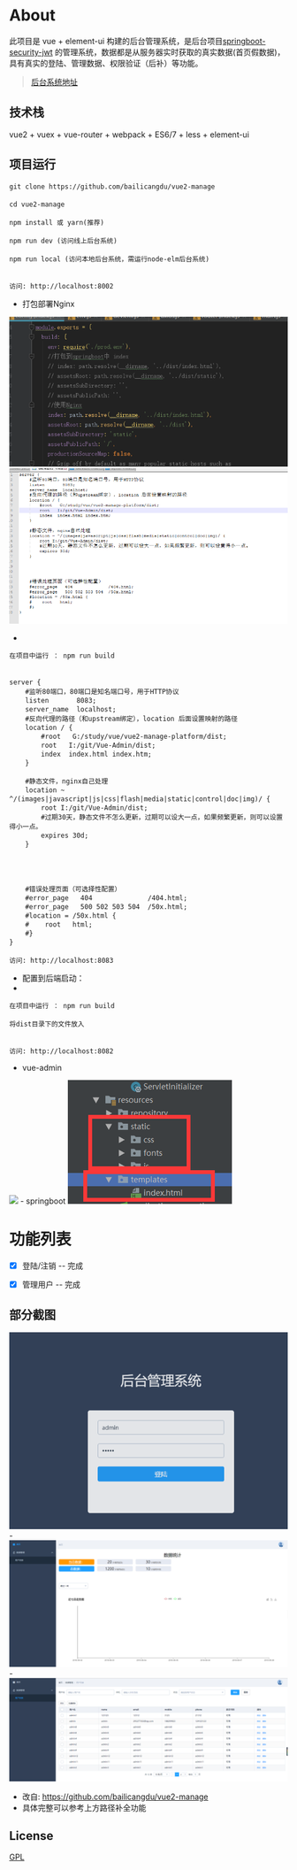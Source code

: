 
# About

此项目是 vue + element-ui 构建的后台管理系统，是后台项目[springboot-security-jwt](https://github.com/Acumes/spring-security-jwt) 的管理系统，数据都是从服务器实时获取的真实数据(首页假数据)，具有真实的登陆、管理数据、权限验证（后补）等功能。



>   [后台系统地址](https://github.com/Acumes/spring-security-jwt) 



## 技术栈

vue2 + vuex + vue-router + webpack + ES6/7 + less + element-ui


## 项目运行


```
git clone https://github.com/bailicangdu/vue2-manage  

cd vue2-manage  

npm install 或 yarn(推荐)

npm run dev (访问线上后台系统)

npm run local (访问本地后台系统，需运行node-elm后台系统)


访问: http://localhost:8002

```

- 打包部署Nginx
<img src="https://github.com/Acumes/img/blob/master/8_08/nginx1.png"/>
<img src="https://github.com/Acumes/img/blob/master/8_08/nginx2.png"/>

- 
```
在项目中运行 ： npm run build


server {
	#监听80端口，80端口是知名端口号，用于HTTP协议
	listen       8083;
	server_name  localhost;
	#反向代理的路径（和upstream绑定），location 后面设置映射的路径
	location / {
		#root   G:/study/vue/vue2-manage-platform/dist;
		root   I:/git/Vue-Admin/dist;
		index  index.html index.htm;
	} 

	#静态文件，nginx自己处理
	location ~ ^/(images|javascript|js|css|flash|media|static|control|doc|img)/ {
		root I:/git/Vue-Admin/dist;
		#过期30天，静态文件不怎么更新，过期可以设大一点，如果频繁更新，则可以设置得小一点。
		expires 30d;
	}
	
	

	
	#错误处理页面（可选择性配置）
	#error_page   404              /404.html;
	#error_page   500 502 503 504  /50x.html;
	#location = /50x.html {
	#    root   html;
	#}
}

访问: http://localhost:8083

```

- 配置到后端启动：
- 
```
在项目中运行 ： npm run build

将dist目录下的文件放入


访问: http://localhost:8082

```
- vue-admin
<img src="https://github.com/Acumes/img/blob/master/8_08/vue-admin.png"/>
- springboot 
<img src="https://github.com/Acumes/img/blob/master/8_08/springboot1.png"/>

# 功能列表

- [x] 登陆/注销 -- 完成 
- [x] 管理用户 -- 完成


## 部分截图


<img src="https://github.com/Acumes/img/blob/master/8_08/3.png"/>
- 
<img src="https://github.com/Acumes/img/blob/master/8_08/1.png"/>
- 
<img src="https://github.com/Acumes/img/blob/master/8_08/2.png"/>


- 改自: https://github.com/bailicangdu/vue2-manage
- 具体完整可以参考上方路径补全功能
## License

[GPL](https://github.com/bailicangdu/vue2-manage/blob/master/COPYING)
